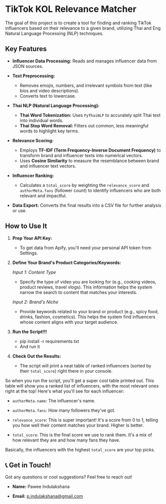 # TikTok KOL Relevance Matcher

The goal of this project is to create a tool for finding and ranking TikTok influencers based on their relevance to a given brand, utilizing Thai and Eng Natural Language Processing (NLP) techniques.

## Key Features

- **Influencer Data Processing:** Reads and manages influencer data from JSON sources.

- **Text Preprocessing:**

  - Removes emojis, numbers, and irrelevant symbols from text (like bios and video descriptions).
  - Converts text to lowercase.

- **Thai NLP (Natural Language Processing):**

  - **Thai Word Tokenization:** Uses `PyThaiNLP` to accurately split Thai text into individual words.
  - **Thai Stop Word Removal:** Filters out common, less meaningful words to highlight key terms.

- **Relevance Scoring:**

  - Employs **TF-IDF (Term Frequency-Inverse Document Frequency)** to transform brand and influencer texts into numerical vectors.
  - Uses **Cosine Similarity** to measure the resemblance between brand and influencer text vectors.

- **Influencer Ranking:**

  - Calculates a `total_score` by weighting the `relevance_score` and `authorMeta.fans` (follower count) to identify influencers who are both relevant and impactful.

- **Data Export:** Converts the final results into a CSV file for further analysis or use.

## How to Use It

1.  **Prep Your API Key:**

    - To get data from Apify, you'll need your personal API token from Settings.

2.  **Define Your Brand's Product Categories/Keywords:**

    _Input 1: Content Type_

    - Specify the type of video you are looking for (e.g., cooking videos, product reviews, travel vlogs). This information helps the system narrow the search to content that matches your interests.

    _Input 2: Brand's Niche_

    - Provide keywords related to your brand or product (e.g., spicy food, drinks, fashion, cosmetics). This helps the system find influencers whose content aligns with your target audience.

3.  **Run the Script!!!**

    - pip install -r requirements.txt
    - And run it

4.  **Check Out the Results:**
    - The script will print a neat table of ranked influencers (sorted by their `total_score`) right there in your console.

So when you run the script, you'll get a super cool table printed out. This table will show you a ranked list of influencers, with the most relevant ones right at the top! Here's what you'll see for each influencer:

- `authorMeta.name`: The influencer's name.

- `authorMeta.fans`: How many followers they've got.

- `relevance_score`: This is super important! It's a score from 0 to 1, telling you how well their content matches your brand. Higher is better.

- `total_score`: This is the final score we use to rank them. It's a mix of how relevant they are and how many fans they have.

Basically, the influencers with the highest `total_score` are your top picks.

## 📞 Get in Touch!

Got any questions or cool suggestions? Feel free to reach out!

- **Name:** Pawee Indulakshana

- **Email:** p.indulakshana@gmail.com
